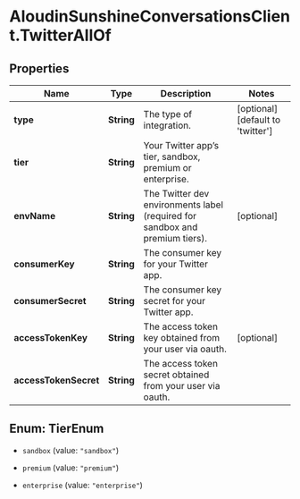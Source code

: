 # AloudinSunshineConversationsClient.TwitterAllOf

## Properties

Name | Type | Description | Notes
------------ | ------------- | ------------- | -------------
**type** | **String** | The type of integration. | [optional] [default to &#39;twitter&#39;]
**tier** | **String** | Your Twitter app’s tier, sandbox, premium or enterprise. | 
**envName** | **String** | The Twitter dev environments label (required for sandbox and premium tiers). | [optional] 
**consumerKey** | **String** | The consumer key for your Twitter app. | 
**consumerSecret** | **String** | The consumer key secret for your Twitter app. | 
**accessTokenKey** | **String** | The access token key obtained from your user via oauth. | [optional] 
**accessTokenSecret** | **String** | The access token secret obtained from your user via oauth. | 



## Enum: TierEnum


* `sandbox` (value: `"sandbox"`)

* `premium` (value: `"premium"`)

* `enterprise` (value: `"enterprise"`)




